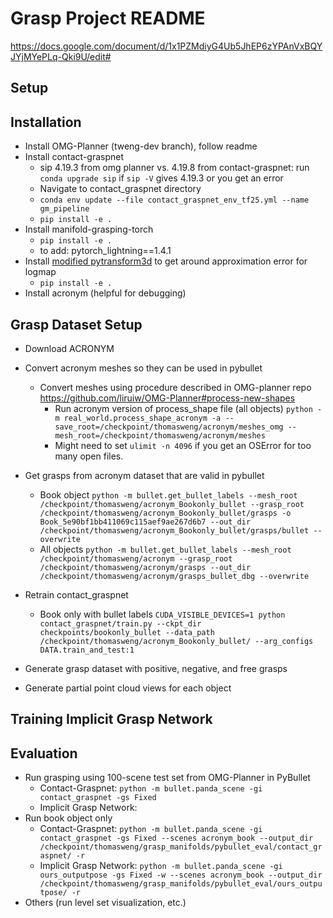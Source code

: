 Grasp Project README
===

https://docs.google.com/document/d/1x1PZMdiyG4Ub5JhEP6zYPAnVxBQYJYjMYePLq-Qki9U/edit#

Setup 
---

## Installation
* Install OMG-Planner (tweng-dev branch), follow readme
* Install contact-graspnet 
    * sip 4.19.3 from omg planner vs. 4.19.8 from contact-graspnet: run `conda upgrade sip` if `sip -V` gives 4.19.3 or you get an error
    * Navigate to contact_graspnet directory
    * `conda env update --file contact_graspnet_env_tf25.yml --name gm_pipeline`
    * `pip install -e .`
* Install manifold-grasping-torch
    * `pip install -e .`
    * to add: pytorch_lightning==1.4.1
* Install [modified pytransform3d](https://github.com/thomasweng15/pytransform3d) to get around approximation error for logmap
    * `pip install -e .`
* Install acronym (helpful for debugging)

## Grasp Dataset Setup 
* Download ACRONYM
* Convert acronym meshes so they can be used in pybullet
    * Convert meshes using procedure described in OMG-planner repo https://github.com/liruiw/OMG-Planner#process-new-shapes 
        * Run acronym version of process_shape file (all objects)
           `python -m real_world.process_shape_acronym -a --save_root=/checkpoint/thomasweng/acronym/meshes_omg --mesh_root=/checkpoint/thomasweng/acronym/meshes`
        * Might need to set `ulimit -n 4096` if you get an OSError for too many open files. 
* Get grasps from acronym dataset that are valid in pybullet
    * Book object
        `python -m bullet.get_bullet_labels --mesh_root /checkpoint/thomasweng/acronym_Bookonly_bullet --grasp_root /checkpoint/thomasweng/acronym_Bookonly_bullet/grasps -o Book_5e90bf1bb411069c115aef9ae267d6b7 --out_dir /checkpoint/thomasweng/acronym_Bookonly_bullet/grasps/bullet --overwrite`
    * All objects
        `python -m bullet.get_bullet_labels --mesh_root /checkpoint/thomasweng/acronym --grasp_root /checkpoint/thomasweng/acronym/grasps --out_dir /checkpoint/thomasweng/acronym/grasps_bullet_dbg --overwrite`
* Retrain contact_graspnet
    * Book only with bullet labels
        `CUDA_VISIBLE_DEVICES=1 python contact_graspnet/train.py --ckpt_dir checkpoints/bookonly_bullet --data_path /checkpoint/thomasweng/acronym_Bookonly_bullet/ --arg_configs DATA.train_and_test:1`

* Generate grasp dataset with positive, negative, and free grasps
* Generate partial point cloud views for each object

Training Implicit Grasp Network
---

Evaluation
---
* Run grasping using 100-scene test set from OMG-Planner in PyBullet
    * Contact-Graspnet: 
        `python -m bullet.panda_scene -gi contact_graspnet -gs Fixed`
    * Implicit Grasp Network:
* Run book object only 
    * Contact-Graspnet:
        `python -m bullet.panda_scene -gi contact_graspnet -gs Fixed --scenes acronym_book --output_dir /checkpoint/thomasweng/grasp_manifolds/pybullet_eval/contact_graspnet/ -r`
    * Implicit Grasp Network:
        `python -m bullet.panda_scene -gi ours_outputpose -gs Fixed -w --scenes acronym_book --output_dir /checkpoint/thomasweng/grasp_manifolds/pybullet_eval/ours_outputpose/ -r`
* Others (run level set visualization, etc.)
